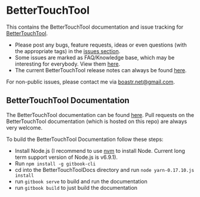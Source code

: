 # BetterTouchTool

This contains the BetterTouchTool documentation and issue tracking for [BetterTouchTool](https://boastr.net).

* Please post any bugs, feature requests, ideas or even questions (with the appropriate tags) in the [issues section](https://github.com/fifafu/BetterTouchTool/issues).
* Some issues are marked as FAQ/Knowledge base, which may be interesting for everybody. View them [here](https://github.com/fifafu/BetterTouchTool/issues?q=is%3Aissue+label%3A%22%E2%9C%B3%EF%B8%8F+Knowledge+Base+%2F+FAQ%22).
* The current BetterTouchTool release notes can always be found [here](https://updates.bettertouchtool.net/bettertouchtool_release_notes.html).

For non-public issues, please contact me via boastr.net@gmail.com.

## BetterTouchTool Documentation

The BetterTouchTool documentation can be found [here](http://docs.bettertouchtool.com/). Pull requests on the BetterTouchTool documentation (which is hosted on this repo) are always very welcome.

To build the BetterTouchTool Documentation follow these steps:

* Install Node.js (I recommend to use [nvm](https://github.com/creationix/nvm) to install Node. Current long term support version of Node.js is v6.9.1).
* Run ``npm install -g gitbook-cli``
* cd into the BetterTouchToolDocs directory and run ``node yarn-0.17.10.js install``
* run ``gitbook serve`` to build and run the documentation
* run ``gitbook build`` to just build the documentation
